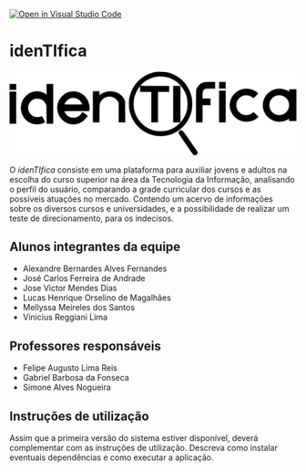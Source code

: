 [![Open in Visual Studio Code](https://classroom.github.com/assets/open-in-vscode-c66648af7eb3fe8bc4f294546bfd86ef473780cde1dea487d3c4ff354943c9ae.svg)](https://classroom.github.com/online_ide?assignment_repo_id=8422187&assignment_repo_type=AssignmentRepo)
# idenTIfica
![Logo do site](docs/relatorio/images/idenTIfica.svg)

O *idenTIfica* consiste em uma plataforma para auxiliar jovens e adultos na escolha do curso superior na área da Tecnologia da Informação, analisando o perfil do usuário, comparando a grade curricular dos cursos e as possíveis atuações no mercado. Contendo um acervo de informações sobre os diversos cursos e universidades, e a possibilidade de realizar um teste de direcionamento, para os indecisos.

## Alunos integrantes da equipe

* Alexandre Bernardes Alves Fernandes
* José Carlos Ferreira de Andrade
* Jose Victor Mendes Dias
* Lucas Henrique Orselino de Magalhães
* Mellyssa Meireles dos Santos
* Vinicius Reggiani Lima

## Professores responsáveis

* Felipe Augusto Lima Reis
* Gabriel Barbosa da Fonseca
* Simone Alves Nogueira

## Instruções de utilização

Assim que a primeira versão do sistema estiver disponível, deverá complementar com as instruções de utilização. Descreva como instalar eventuais dependências e como executar a aplicação.
